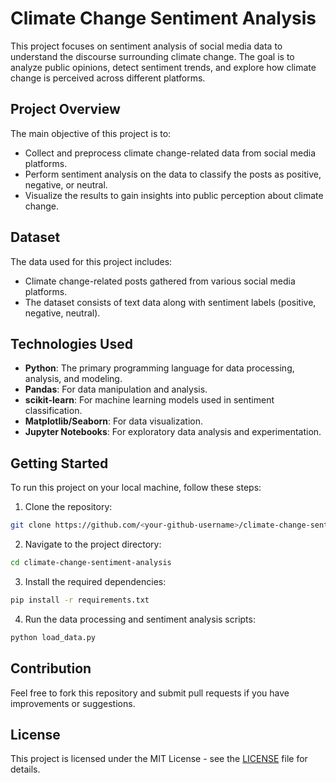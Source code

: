 # Climate Change Sentiment Analysis

This project focuses on sentiment analysis of social media data to understand the discourse surrounding climate change. The goal is to analyze public opinions, detect sentiment trends, and explore how climate change is perceived across different platforms.

## Project Overview

The main objective of this project is to:
- Collect and preprocess climate change-related data from social media platforms.
- Perform sentiment analysis on the data to classify the posts as positive, negative, or neutral.
- Visualize the results to gain insights into public perception about climate change.

## Dataset

The data used for this project includes:
- Climate change-related posts gathered from various social media platforms.
- The dataset consists of text data along with sentiment labels (positive, negative, neutral).

## Technologies Used

- **Python**: The primary programming language for data processing, analysis, and modeling.
- **Pandas**: For data manipulation and analysis.
- **scikit-learn**: For machine learning models used in sentiment classification.
- **Matplotlib/Seaborn**: For data visualization.
- **Jupyter Notebooks**: For exploratory data analysis and experimentation.

## Getting Started

To run this project on your local machine, follow these steps:

1. Clone the repository:
 ```bash
 git clone https://github.com/<your-github-username>/climate-change-sentiment-analysis.git
 ```

2. Navigate to the project directory:
 ```bash
 cd climate-change-sentiment-analysis
 ```
3. Install the required dependencies:
 ```bash
 pip install -r requirements.txt
 ```

4. Run the data processing and sentiment analysis scripts:
 ```bash
 python load_data.py
 ```

## Contribution

Feel free to fork this repository and submit pull requests if you have improvements or suggestions.

## License

This project is licensed under the MIT License - see the [LICENSE](LICENSE) file for details.